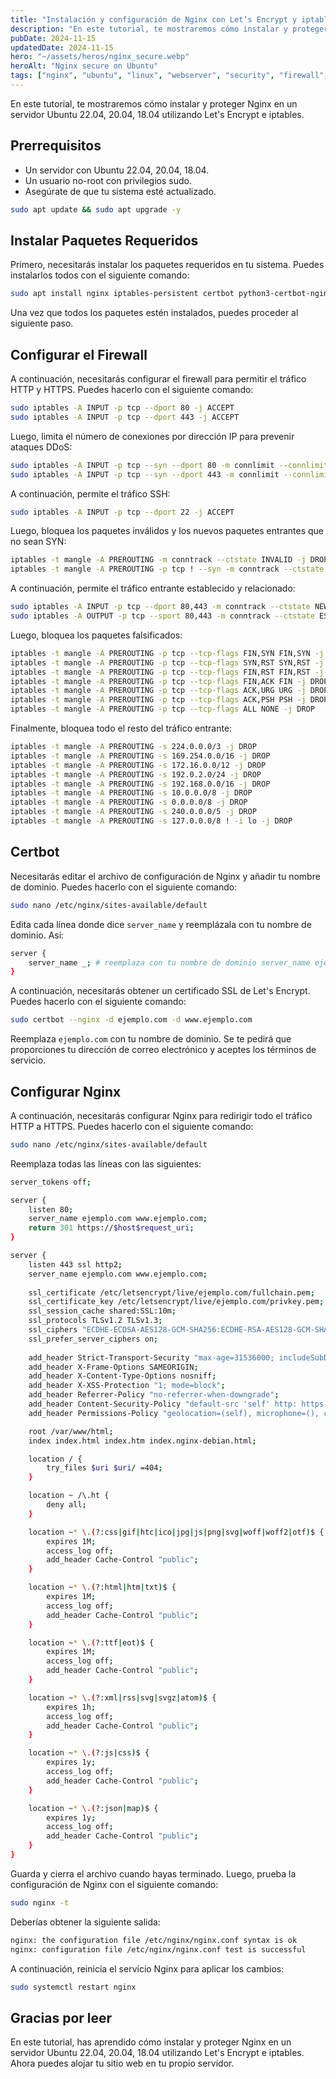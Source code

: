 ```yaml
---
title: "Instalación y configuración de Nginx con Let’s Encrypt y iptables en Ubuntu"
description: "En este tutorial, te mostraremos cómo instalar y proteger Nginx en un servidor Ubuntu 22.04, 20.04, 18.04 utilizando Let's Encrypt e iptables"
pubDate: 2024-11-15
updatedDate: 2024-11-15
hero: "~/assets/heros/nginx_secure.webp"
heroAlt: "Nginx secure on Ubuntu"
tags: ["nginx", "ubuntu", "linux", "webserver", "security", "firewall", "iptables", "letsencrypt", "certbot"]
---
```


En este tutorial, te mostraremos cómo instalar y proteger Nginx en un servidor Ubuntu 22.04, 20.04, 18.04 utilizando Let's Encrypt e iptables.

## Prerrequisitos

- Un servidor con Ubuntu 22.04, 20.04, 18.04.
- Un usuario no-root con privilegios sudo.
- Asegúrate de que tu sistema esté actualizado.

```bash
sudo apt update && sudo apt upgrade -y
```

## Instalar Paquetes Requeridos

Primero, necesitarás instalar los paquetes requeridos en tu sistema. Puedes instalarlos todos con el siguiente comando:

```bash
sudo apt install nginx iptables-persistent certbot python3-certbot-nginx curl -y
```

Una vez que todos los paquetes estén instalados, puedes proceder al siguiente paso.

## Configurar el Firewall

A continuación, necesitarás configurar el firewall para permitir el tráfico HTTP y HTTPS. Puedes hacerlo con el siguiente comando:

```bash
sudo iptables -A INPUT -p tcp --dport 80 -j ACCEPT
sudo iptables -A INPUT -p tcp --dport 443 -j ACCEPT
```

Luego, limita el número de conexiones por dirección IP para prevenir ataques DDoS:

```bash
sudo iptables -A INPUT -p tcp --syn --dport 80 -m connlimit --connlimit-above 20 --connlimit-mask 24 -j DROP
sudo iptables -A INPUT -p tcp --syn --dport 443 -m connlimit --connlimit-above 20 --connlimit-mask 24 -j DROP
```

A continuación, permite el tráfico SSH:

```bash
sudo iptables -A INPUT -p tcp --dport 22 -j ACCEPT
```

Luego, bloquea los paquetes inválidos y los nuevos paquetes entrantes que no sean SYN:

```bash
iptables -t mangle -A PREROUTING -m conntrack --ctstate INVALID -j DROP
iptables -t mangle -A PREROUTING -p tcp ! --syn -m conntrack --ctstate NEW -j DROP
```

A continuación, permite el tráfico entrante establecido y relacionado:

```bash
sudo iptables -A INPUT -p tcp --dport 80,443 -m conntrack --ctstate NEW,ESTABLISHED -j ACCEPT
sudo iptables -A OUTPUT -p tcp --sport 80,443 -m conntrack --ctstate ESTABLISHED -j ACCEPT
```

Luego, bloquea los paquetes falsificados:

```bash
iptables -t mangle -A PREROUTING -p tcp --tcp-flags FIN,SYN FIN,SYN -j DROP
iptables -t mangle -A PREROUTING -p tcp --tcp-flags SYN,RST SYN,RST -j DROP
iptables -t mangle -A PREROUTING -p tcp --tcp-flags FIN,RST FIN,RST -j DROP
iptables -t mangle -A PREROUTING -p tcp --tcp-flags FIN,ACK FIN -j DROP
iptables -t mangle -A PREROUTING -p tcp --tcp-flags ACK,URG URG -j DROP
iptables -t mangle -A PREROUTING -p tcp --tcp-flags ACK,PSH PSH -j DROP
iptables -t mangle -A PREROUTING -p tcp --tcp-flags ALL NONE -j DROP
```

Finalmente, bloquea todo el resto del tráfico entrante:

```bash
iptables -t mangle -A PREROUTING -s 224.0.0.0/3 -j DROP 
iptables -t mangle -A PREROUTING -s 169.254.0.0/16 -j DROP 
iptables -t mangle -A PREROUTING -s 172.16.0.0/12 -j DROP 
iptables -t mangle -A PREROUTING -s 192.0.2.0/24 -j DROP 
iptables -t mangle -A PREROUTING -s 192.168.0.0/16 -j DROP 
iptables -t mangle -A PREROUTING -s 10.0.0.0/8 -j DROP 
iptables -t mangle -A PREROUTING -s 0.0.0.0/8 -j DROP 
iptables -t mangle -A PREROUTING -s 240.0.0.0/5 -j DROP 
iptables -t mangle -A PREROUTING -s 127.0.0.0/8 ! -i lo -j DROP
```

## Certbot

Necesitarás editar el archivo de configuración de Nginx y añadir tu nombre de dominio. Puedes hacerlo con el siguiente comando:

```bash
sudo nano /etc/nginx/sites-available/default
```

Edita cada línea donde dice `server_name` y reemplázala con tu nombre de dominio. Así:

```bash
server {
    server_name _; # reemplaza con tu nombre de dominio server_name ejemplo.com www.ejemplo.com;
}
```

A continuación, necesitarás obtener un certificado SSL de Let's Encrypt. Puedes hacerlo con el siguiente comando:

```bash
sudo certbot --nginx -d ejemplo.com -d www.ejemplo.com
```

Reemplaza `ejemplo.com` con tu nombre de dominio. Se te pedirá que proporciones tu dirección de correo electrónico y aceptes los términos de servicio.

## Configurar Nginx

A continuación, necesitarás configurar Nginx para redirigir todo el tráfico HTTP a HTTPS. Puedes hacerlo con el siguiente comando:

```bash
sudo nano /etc/nginx/sites-available/default
```

Reemplaza todas las líneas con las siguientes:

```bash
server_tokens off;

server {
    listen 80;
    server_name ejemplo.com www.ejemplo.com;
    return 301 https://$host$request_uri;
}

server {
    listen 443 ssl http2;
    server_name ejemplo.com www.ejemplo.com;
    
    ssl_certificate /etc/letsencrypt/live/ejemplo.com/fullchain.pem;
    ssl_certificate_key /etc/letsencrypt/live/ejemplo.com/privkey.pem;
    ssl_session_cache shared:SSL:10m;
    ssl_protocols TLSv1.2 TLSv1.3;
    ssl_ciphers "ECDHE-ECDSA-AES128-GCM-SHA256:ECDHE-RSA-AES128-GCM-SHA256:ECDHE-ECDSA-AES256-GCM-SHA384:ECDHE-RSA-AES256-GCM-SHA384:ECDHE-ECDSA-CHACHA20-POLY1305:ECDHE-RSA-CHACHA20-POLY1305:DHE-RSA-AES128-GCM-SHA256:DHE-RSA-AES256-GCM-SHA384";
    ssl_prefer_server_ciphers on;
    
    add_header Strict-Transport-Security "max-age=31536000; includeSubDomains; preload";
    add_header X-Frame-Options SAMEORIGIN;
    add_header X-Content-Type-Options nosniff;
    add_header X-XSS-Protection "1; mode=block";
    add_header Referrer-Policy "no-referrer-when-downgrade";
    add_header Content-Security-Policy "default-src 'self' http: https: data: blob: 'unsafe-inline'";
    add_header Permissions-Policy "geolocation=(self), microphone=(), camera=()";

    root /var/www/html;
    index index.html index.htm index.nginx-debian.html;

    location / {
        try_files $uri $uri/ =404;
    }

    location ~ /\.ht {
        deny all;
    }

    location ~* \.(?:css|gif|htc|ico|jpg|js|png|svg|woff|woff2|otf)$ {
        expires 1M;
        access_log off;
        add_header Cache-Control "public";
    }

    location ~* \.(?:html|htm|txt)$ {
        expires 1M;
        access_log off;
        add_header Cache-Control "public";
    }

    location ~* \.(?:ttf|eot)$ {
        expires 1M;
        access_log off;
        add_header Cache-Control "public";
    }

    location ~* \.(?:xml|rss|svg|svgz|atom)$ {
        expires 1h;
        access_log off;
        add_header Cache-Control "public";
    }

    location ~* \.(?:js|css)$ {
        expires 1y;
        access_log off;
        add_header Cache-Control "public";
    }

    location ~* \.(?:json|map)$ {
        expires 1y;
        access_log off;
        add_header Cache-Control "public";
    }
}
```

Guarda y cierra el archivo cuando hayas terminado. Luego, prueba la configuración de Nginx con el siguiente comando:

```bash
sudo nginx -t
```

Deberías obtener la siguiente salida:

```bash
nginx: the configuration file /etc/nginx/nginx.conf syntax is ok
nginx: configuration file /etc/nginx/nginx.conf test is successful
```

A continuación, reinicia el servicio Nginx para aplicar los cambios:

```bash
sudo systemctl restart nginx
```

## Gracias por leer

En este tutorial, has aprendido cómo instalar y proteger Nginx en un servidor Ubuntu 22.04, 20.04, 18.04 utilizando Let's Encrypt e iptables. Ahora puedes alojar tu sitio web en tu propio servidor.
